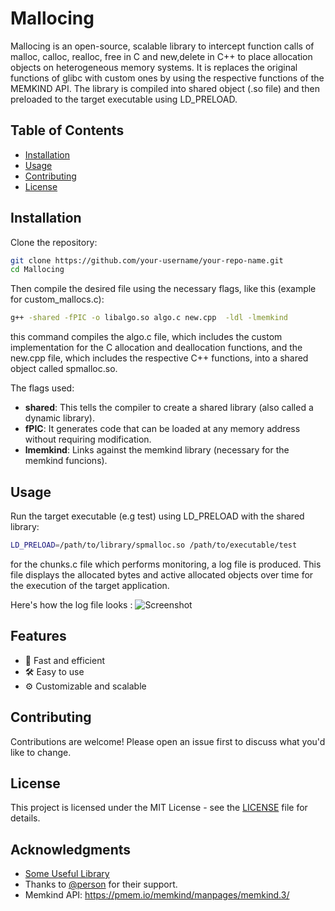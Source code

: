 # Mallocing

Mallocing is an open-source, scalable library to intercept function calls of malloc, calloc, realloc, free in C and new,delete in C++
to place allocation objects on heterogeneous memory systems. It is replaces the original functions of glibc with custom ones by using
the respective functions of the MEMKIND API. The library is compiled into shared object (.so file) and then preloaded to the target
executable using LD_PRELOAD.


## Table of Contents
- [Installation](#installation)
- [Usage](#usage)
- [Contributing](#contributing)
- [License](#license)

## Installation
Clone the repository:
```bash
git clone https://github.com/your-username/your-repo-name.git
cd Mallocing
```

Then compile the desired file using the necessary flags, like this (example for custom_mallocs.c):

```bash
g++ -shared -fPIC -o libalgo.so algo.c new.cpp  -ldl -lmemkind
```

this command compiles the algo.c file, which includes the custom implementation for the C allocation and deallocation functions, and the new.cpp 
file, which includes the respective C++ functions, into a shared object called spmalloc.so.

The flags used:
- **shared**:  This tells the compiler to create a shared library (also called a dynamic library).
- **fPIC**:  It generates code that can be loaded at any memory address without requiring modification.
- **lmemkind**:  Links against the memkind library (necessary for the memkind funcions).



## Usage
Run the target executable (e.g test) using LD_PRELOAD with the shared library:
```bash
LD_PRELOAD=/path/to/library/spmalloc.so /path/to/executable/test
```
for the chunks.c file which performs monitoring, a log file is produced.
This file displays the allocated bytes and active allocated objects over time 
for the execution of the target application.

Here's how the log file looks :
![Screenshot](screenshot.png)

## Features
- 🚀 Fast and efficient
- 🛠️ Easy to use
- ⚙️ Customizable and scalable

## Contributing
Contributions are welcome! Please open an issue first to discuss what you'd like to change.

## License
This project is licensed under the MIT License - see the [LICENSE](LICENSE) file for details.


## Acknowledgments
- [Some Useful Library](https://example.com)
- Thanks to [@person](https://github.com/person) for their support.
- Memkind API: https://pmem.io/memkind/manpages/memkind.3/

